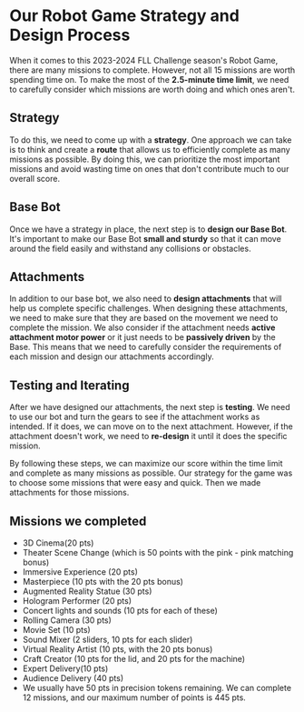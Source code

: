 # Our Robot Game Strategy and Design Process

When it comes to this 2023-2024 FLL Challenge season's Robot Game, there are many missions to complete. However, not all 15 missions are worth spending time on. To make the most of the __2.5-minute time limit__, we need to carefully consider which missions are worth doing and which ones aren't.

## Strategy

To do this, we need to come up with a __strategy__. One approach we can take is to think and create a __route__ that allows us to efficiently complete as many missions as possible. By doing this, we can prioritize the most important missions and avoid wasting time on ones that don't contribute much to our overall score.

## Base Bot

Once we have a strategy in place, the next step is to __design our Base Bot__. It's important to make our Base Bot __small and sturdy__ so that it can move around the field easily and withstand any collisions or obstacles.

## Attachments

In addition to our base bot, we also need to __design attachments__ that will help us complete specific challenges. When designing these attachments, we need to make sure that they are based on the movement we need to complete the mission. We also consider if the attachment needs __active attachment motor power__ or it just needs to be __passively driven__ by the Base. This means that we need to carefully consider the requirements of each mission and design our attachments accordingly.

## Testing and Iterating

After we have designed our attachments, the next step is __testing__. We need to use our bot and turn the gears to see if the attachment works as intended. If it does, we can move on to the next attachment. However, if the attachment doesn't work, we need to __re-design__ it until it does the specific mission.

By following these steps, we can maximize our score within the time limit and complete as many missions as possible.
Our strategy for the game was to choose some missions that were easy and quick. Then we made attachments for those missions.

## Missions we completed

* 3D Cinema(20 pts)
* Theater Scene Change (which is 50 points with the pink - pink matching bonus)
* Immersive Experience (20 pts)
* Masterpiece (10 pts with the 20 pts bonus)
* Augmented Reality Statue (30 pts)
* Hologram Performer (20 pts)
* Concert lights and sounds (10 pts for each of these)
* Rolling Camera (30 pts)
* Movie Set (10 pts)
* Sound Mixer (2 sliders, 10 pts for each slider)
* Virtual Reality Artist (10 pts, with the 20 pts bonus)
* Craft Creator (10 pts for the lid, and 20 pts for the machine)
* Expert Delivery(10 pts)
* Audience Delivery (40 pts)
* We usually have 50 pts in precision tokens remaining. We can complete 12 missions, and our maximum number of points is 445 pts.
